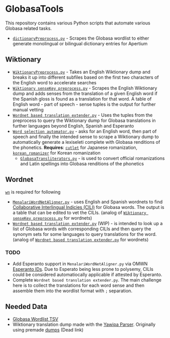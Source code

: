 # GlobasaTools

This repository contains various Python scripts that automate various Globasa related tasks.

- [`dictionaryPreprocess.py`](dictionaryPreprocess.py) - Scrapes the Globasa wordlist to either generate monolingual or bilingual dictionary entries for Apertium
## Wiktionary
- [`WiktionaryPreprocess.py`](WiktionaryPreprocess.py) - Takes an English Wiktionary dump and breaks it up into different subfiles based on the first two characters of the English word to accelerate searches
- [`Wiktionary senseKey preprocess.py`](Wiktionary%20senseKey%20preprocess.py) - Scrapes the English Wiktionary dump and adds senses from the translation of a given English word if the Spanish gloss is found as a translation for that word. A table of English word - part of speech - sense tuples is the output for further manual vetting
- [`Wordnet based translation extender.py`](Wordnet%20based%20translation%20extender.py) - Uses the tuples from the preprocess to query the Wiktionary dump for Globasa translations in further languages beyond English, Spanish and Esperanto
- [`Word selection automator.py`](Word%20selection%20automator.py) - asks for an English word, then part of speech and finally the intended sense to scrape a Wiktionary dump to automatically generate a lexiseleti complete with Globasa renditions of the phonetics. **Requires**: [`cutlet`](https://github.com/polm/cutlet) for Japanese romanization, [`korean_romanizer`](https://github.com/osori/korean-romanizer) for Korean romanization
  - [`GlobasaTransliterators.py`](GlobasaTransliterators.py) - is used to convert official romanizations and Latin spellings into Globasa renditions of the phonetics

## Wordnet
[`wn`](https://github.com/goodmami/wn) is required for following
- [`MenalariWordNetAligner.py`](MenalariWordNetAligner.py) - uses English and Spanish wordnets to find [Collaborative Interlingual Indicies (CILI)](https://compling.upol.cz/omw/ili) for Globasa words. The output is a table that can be edited to vet the CILIs. (analog of [`Wiktionary senseKey preprocess.py`](Wiktionary%20senseKey%20preprocess.py) for wordnets)
- [`Wordnet based translation extender.py`](Wordnet%20based%20translation%20extender.py) (WIP) - is intended to look up a list of Globasa words with corresponding CILIs and then query the synonym sets for some languages to query translations for the word. (analog of [`Wordnet based translation extender.py`](Wordnet%20based%20translation%20extender.py) for wordnets)

### TODO
- Add Esperanto support in `MenalariWordNetAligner.py` via OMWN [Esperanto IDs](https://github.com/omwn/omw-data/blob/main/wns/wikt/wn-wikt-epo.tab). Due to Esperato being less prone to polysemy, CILIs could be considered automatiocally applicable if attested by Esperanto.
- Complete `Wordnet based translation extender.py`. The main challenge here is to collect the translations for each word sense and then assemble them into the wordlist format with `;` separation.

## Needed Data

- [Globasa Wordlist TSV](https://cdn.globasa.net/api2/word-list.tsv)
- Wiktionary translation dump made with the [Yawipa Parser](https://github.com/wswu/yawipa). Originally using premade [dumps](https://cs.jhu.edu/~winston/yawipa-data.html) (Dead link)
